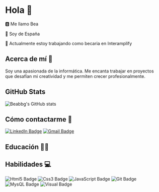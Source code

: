 # Hola 👋
🅱️ Me llamo Bea

📍 Soy de España

💼 Actualmente estoy trabajando como becaria en Interamplify
##  Acerca de mí 🪪
Soy una apasionada de la informática. 
Me encanta trabajar en proyectos que desafían mi creatividad y me permiten crecer profesionalmente.
## GitHub Stats
![Beabbg's GitHub stats](https://github-readme-stats.vercel.app/api?username=beabbg&show_icons=true&theme=radical)
##  Cómo contactarme 📧
[![LinkedIn Badge](https://img.shields.io/badge/LinkedIn-0077B5?style=for-the-badge&logo=linkedin&logoColor=white)](https://www.linkedin.com/in/beatriz-baltan%C3%A1s-garc%C3%ADa-277678187/)
[![Gmail Badge](https://img.shields.io/badge/Gmail-D14836?style=for-the-badge&logo=gmail&logoColor=white)](mailto:triciabbg@gmail.com)
##  Educación 👩‍🏫

##  Habilidades 💻
![Html5 Badge](https://img.shields.io/badge/HTML5-E34F26?style=for-the-badge&logo=html5&logoColor=white)
![Css3 Badge](https://img.shields.io/badge/CSS3-1572B6?style=for-the-badge&logo=css3&logoColor=white)
![JavaScript Badge](https://img.shields.io/badge/JavaScript-323330?style=for-the-badge&logo=javascript&logoColor=F7DF1E)
![Git Badge](https://img.shields.io/badge/GIT-E44C30?style=for-the-badge&logo=git&logoColor=white)
![MysQL Badge](https://img.shields.io/badge/MySQL-005C84?style=for-the-badge&logo=mysql&logoColor=white)
![Visual Badge](https://img.shields.io/badge/Visual_Studio_Code-0078D4?style=for-the-badge&logo=visual%20studio%20code&logoColor=white)

